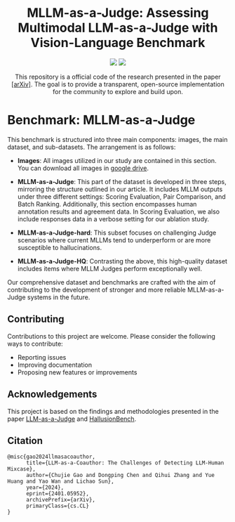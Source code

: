 <div align="center">
<h1>MLLM-as-a-Judge:
Assessing Multimodal LLM-as-a-Judge with Vision-Language Benchmark</h1>
<img src="figures/fig1.jpg">
<img src="figures/Radar.jpg">
<p align="center">

</p>
This repository is a official code of the research presented in the paper <a href="https://arxiv.org/abs/2401.05952" target='_blank'>[arXiv]</a>. The goal is to provide a transparent, open-source implementation for the community to explore and build upon.
</div>

# Benchmark: MLLM-as-a-Judge
This benchmark is structured into three main components: images, the main dataset, and sub-datasets. The arrangement is as follows:

- **Images**: All images utilized in our study are contained in this section. You can download all images in [google drive](https://drive.google.com/file/d/1z509Wr5f3vXxDbkiCj62mdclEkeMCPx4/view?usp=sharing).

- **MLLM-as-a-Judge**: This part of the dataset is developed in three steps, mirroring the structure outlined in our article. It includes MLLM outputs under three different settings: Scoring Evaluation, Pair Comparison, and Batch Ranking. Additionally, this section encompasses human annotation results and agreement data. In Scoring Evaluation, we also include responses data in a verbose setting for our ablation study.

- **MLLM-as-a-Judge-hard**: This subset focuses on challenging Judge scenarios where current MLLMs tend to underperform or are more susceptible to hallucinations.

- **MLLM-as-a-Judge-HQ**: Contrasting the above, this high-quality dataset includes items where MLLM Judges perform exceptionally well.

Our comprehensive dataset and benchmarks are crafted with the aim of contributing to the development of stronger and more reliable MLLM-as-a-Judge systems in the future.

## Contributing

Contributions to this project are welcome. Please consider the following ways to contribute:

- Reporting issues
- Improving documentation
- Proposing new features or improvements

## Acknowledgements

This project is based on the findings and methodologies presented in the paper [LLM-as-a-Judge](https://arxiv.org/abs/2306.05685) and [HallusionBench](https://arxiv.org/abs/2310.14566).

## Citation

```
@misc{gao2024llmasacoauthor,
      title={LLM-as-a-Coauthor: The Challenges of Detecting LLM-Human Mixcase}, 
      author={Chujie Gao and Dongping Chen and Qihui Zhang and Yue Huang and Yao Wan and Lichao Sun},
      year={2024},
      eprint={2401.05952},
      archivePrefix={arXiv},
      primaryClass={cs.CL}
}
```